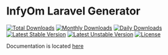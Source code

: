 InfyOm Laravel Generator
==============================

[![Total Downloads](https://poser.pugx.org/infyomlabs/laravel-generator/downloads)](https://packagist.org/packages/infyomlabs/laravel-generator)
[![Monthly Downloads](https://poser.pugx.org/infyomlabs/laravel-generator/d/monthly)](https://packagist.org/packages/infyomlabs/laravel-generator)
[![Daily Downloads](https://poser.pugx.org/infyomlabs/laravel-generator/d/daily)](https://packagist.org/packages/infyomlabs/laravel-generator)
[![Latest Stable Version](https://poser.pugx.org/infyomlabs/laravel-generator/v/stable)](https://packagist.org/packages/infyomlabs/laravel-generator)
[![Latest Unstable Version](https://poser.pugx.org/infyomlabs/laravel-generator/v/unstable)](https://packagist.org/packages/infyomlabs/laravel-generator)
[![License](https://poser.pugx.org/infyomlabs/laravel-generator/license)](https://packagist.org/packages/infyomlabs/laravel-generator)

Documentation is located [here](http://labs.infyom.com/laravelgenerator)
